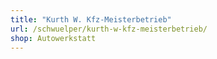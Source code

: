 ```yaml
---
title: "Kurth W. Kfz-Meisterbetrieb"
url: /schwuelper/kurth-w-kfz-meisterbetrieb/
shop: Autowerkstatt
---
```

